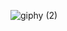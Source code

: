 
<!---
extendAnas/extendAnas is a ✨ special ✨ repository because its `README.md` (this file) appears on your GitHub profile.
You can click the Preview link to take a look at your changes.
--->
![giphy (2)](https://github.com/user-attachments/assets/77a86404-fb30-4bee-8df3-b6a05162721c)












